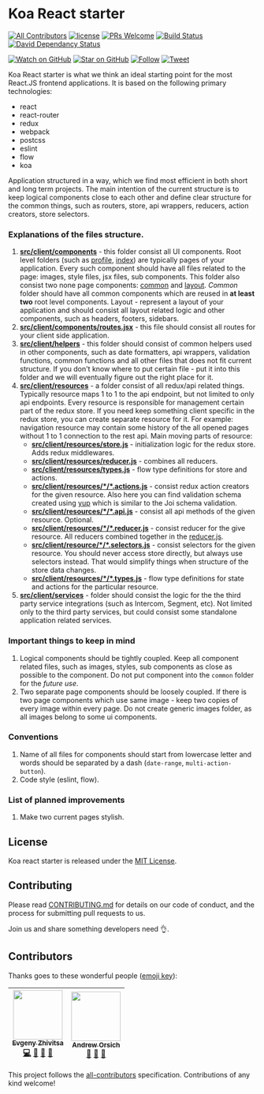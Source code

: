 # Koa React starter

[![All Contributors](https://img.shields.io/badge/all_contributors-2-orange.svg?style=flat-square)](#contributors)
[![license](https://img.shields.io/github/license/mashape/apistatus.svg?style=flat-square)](LICENSE)
[![PRs Welcome](https://img.shields.io/badge/PRs-welcome-brightgreen.svg?style=flat-square)](http://makeapullrequest.com)
[![Build Status](https://ci.auxilin.com/api/badges/auxilincom/koa-react-starter/status.svg)](https://ci.auxilin.com/auxilincom/koa-react-starter)
[![David Dependancy Status](https://david-dm.org/auxilincom/koa-react-starter.svg)](https://david-dm.org/auxilincom/koa-react-starter)

[![Watch on GitHub](https://img.shields.io/github/watchers/auxilincom/koa-react-starter.svg?style=social&label=Watch)](https://github.com/auxilincom/koa-react-starter/watchers)
[![Star on GitHub](https://img.shields.io/github/stars/auxilincom/koa-react-starter.svg?style=social&label=Stars)](https://github.com/auxilincom/koa-react-starter/stargazers)
[![Follow](https://img.shields.io/twitter/follow/auxilin.svg?style=social&label=Follow)](https://twitter.com/auxilin)
[![Tweet](https://img.shields.io/twitter/url/https/github.com/auxilincom/koa-react-starter.svg?style=social)](https://twitter.com/intent/tweet?text=I%27m%20using%20Auxilin%20components%20to%20build%20my%20next%20product%20🚀.%20Check%20it%20out:%20https://github.com/auxilincom/koa-react-starter)

Koa React starter is what we think an ideal starting point for the most React.JS frontend applications. It is based on the following primary technologies:

- react
- react-router
- redux
- webpack
- postcss
- eslint
- flow
- koa

Application structured in a way, which we find most efficient in both short and long term projects. The main intention of the current structure is to keep logical components close to each other and define clear structure for the common things, such as routers, store, api wrappers, reducers, action creators, store selectors.

### Explanations of the files structure.

1. **[src/client/components](./src/client/components)** - this folder consist all UI components. Root level folders (such as [profile](./src/components/profile), [index](./src/client/components/index)) are typically pages of your application. Every such component should have all files related to the page: images, style files, jsx files, sub components. This folder also consist two none page components: [common](./src/client/components/common) and [layout](./src/client/components/common). *Common* folder should have all common components which are reused in **at least two** root level components. Layout - represent a layout of your application and should consist all layout related logic and other components, such as headers, footers, sidebars.
2. **[src/client/components/routes.jsx](./src/client/components/routes.jsx)** - this file should consist all routes for your client side application.
3. **[src/client/helpers](./src/client/helpers)** - this folder should consist of common helpers used in other components, such as date formatters, api wrappers, validation functions, common functions and all other files that does not fit current structure. If you don't know where to put certain file - put it into this folder and we will eventually figure out the right place for it.
4. **[src/client/resources](./src/client/resources/user)** - a folder consist of all redux/api related things. Typically resource maps 1 to 1 to the api endpoint, but not limited to only api endpoints. Every resource is responsible for management certain part of the redux store. If you need keep something client specific in the redux store, you can create separate resource for it. For example: navigation resource may contain some history of the all opened pages without 1 to 1 connection to the rest api. Main moving parts of resource:
    - **[src/client/resources/store.js](./src/client/resources/store.js)** - initialization logic for the redux store. Adds redux middlewares.
    - **[src/client/resources/reducer.js](./src/client/resources/reducer.js)** - combines all reducers.
    - **[src/client/resources/types.js](./src/client/resources/types.js)** - flow type definitions for store and actions.
    - **[src/client/resources/\*/\*.actions.js](./src/client/resources/user/user.actions.js)** - consist redux action creators for the given resource. Also here you can find validation schema created using [yup](https://github.com/jquense/yup) which is similar to the Joi schema validation.
    - **[src/client/resources/\*/\*.api.js](./src/client/resources/user/user.api.js)** - consist all api methods of the given resource. Optional.
    - **[src/client/resources/\*/\*.reducer.js](./src/client/resources/user/user.reducer.js)** - consist reducer for the give resource. All reducers combined together in the [reducer.js](./src/client/resources/reducer.js).
    - **[src/client/resource/\*/\*.selectors.js](./src/client/resources/user/user.selectors.js)** - consist selectors for the given resource. You should never access store directly, but always use selectors instead. That would simplify things when structure of the store data changes.
    - **[src/client/resources/\*/\*.types.js](./src/client/resources/user/user.types.js)** - flow type definitions for state and actions for the particular resource.
5. **[src/client/services](./src/client/services)** - folder should consist the logic for the the third party service integrations (such as Intercom, Segment, etc). Not limited only to the third party services, but could consist some standalone application related services.

### Important things to keep in mind

1. Logical components should be tightly coupled. Keep all component related files, such as images, styles, sub components as close as possible to the component. Do not put component into the `common` folder for the *future use*.
2. Two separate page components should be loosely coupled. If there is two page components which use same image - keep two copies of every image within every page. Do not create generic images folder, as all images belong to some ui components.

### Conventions

1. Name of all files for components should start from lowercase letter and words should be separated by a dash (`date-range`, `multi-action-button`).
2. Code style (eslint, flow).

### List of planned improvements

1. Make two current pages stylish.

## License

Koa react starter is released under the [MIT License](LICENSE).

## Contributing

Please read [CONTRIBUTING.md](CONTRIBUTING.md) for details on our code of conduct, and the process for submitting pull requests to us.

Join us and share something developers need 👌.

## Contributors

Thanks goes to these wonderful people ([emoji key](https://github.com/kentcdodds/all-contributors#emoji-key)):

<!-- ALL-CONTRIBUTORS-LIST:START - Do not remove or modify this section -->
<!-- prettier-ignore -->
| [<img src="https://avatars2.githubusercontent.com/u/6461311?v=4" width="100px;"/><br /><sub><b>Evgeny Zhivitsa</b></sub>](https://github.com/ezhivitsa)<br />[💻](https://github.com/auxilin/koa-react-starter/commits?author=ezhivitsa "Code") [📖](https://github.com/auxilin/koa-react-starter/commits?author=ezhivitsa "Documentation") [🤔](#ideas-ezhivitsa "Ideas, Planning, & Feedback") [👀](#review-ezhivitsa "Reviewed Pull Requests") | [<img src="https://avatars3.githubusercontent.com/u/681396?v=4" width="100px;"/><br /><sub><b>Andrew Orsich</b></sub>](https://github.com/anorsich)<br />[📖](https://github.com/auxilin/koa-react-starter/commits?author=anorsich "Documentation") [🤔](#ideas-anorsich "Ideas, Planning, & Feedback") [👀](#review-anorsich "Reviewed Pull Requests") |
| :---: | :---: |
<!-- ALL-CONTRIBUTORS-LIST:END -->

This project follows the [all-contributors](https://github.com/kentcdodds/all-contributors) specification. Contributions of any kind welcome!
